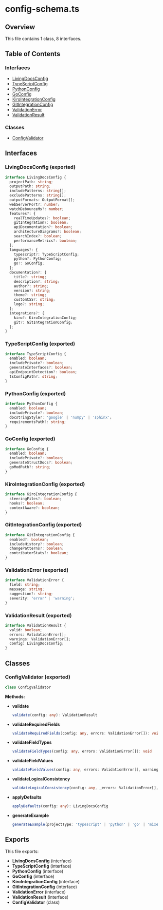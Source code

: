 # config-schema.ts

## Overview

This file contains 1 class, 8 interfaces.

## Table of Contents

### Interfaces
- [LivingDocsConfig](#livingdocsconfig)
- [TypeScriptConfig](#typescriptconfig)
- [PythonConfig](#pythonconfig)
- [GoConfig](#goconfig)
- [KiroIntegrationConfig](#kirointegrationconfig)
- [GitIntegrationConfig](#gitintegrationconfig)
- [ValidationError](#validationerror)
- [ValidationResult](#validationresult)

### Classes
- [ConfigValidator](#configvalidator)

## Interfaces

### LivingDocsConfig (exported)

```typescript
interface LivingDocsConfig {
  projectPath: string;
  outputPath: string;
  includePatterns: string[];
  excludePatterns: string[];
  outputFormats: OutputFormat[];
  webServerPort?: number;
  watchDebounceMs?: number;
  features?: {
    realTimeUpdates?: boolean;
    gitIntegration?: boolean;
    apiDocumentation?: boolean;
    architectureDiagrams?: boolean;
    searchIndex?: boolean;
    performanceMetrics?: boolean;
  };
  languages?: {
    typescript?: TypeScriptConfig;
    python?: PythonConfig;
    go?: GoConfig;
  };
  documentation?: {
    title?: string;
    description?: string;
    author?: string;
    version?: string;
    theme?: string;
    customCSS?: string;
    logo?: string;
  };
  integrations?: {
    kiro?: KiroIntegrationConfig;
    git?: GitIntegrationConfig;
  };
}
```


### TypeScriptConfig (exported)

```typescript
interface TypeScriptConfig {
  enabled: boolean;
  includePrivate?: boolean;
  generateInterfaces?: boolean;
  apiEndpointDetection?: boolean;
  tsConfigPath?: string;
}
```


### PythonConfig (exported)

```typescript
interface PythonConfig {
  enabled: boolean;
  includePrivate?: boolean;
  docstringStyle?: 'google' | 'numpy' | 'sphinx';
  requirementsPath?: string;
}
```


### GoConfig (exported)

```typescript
interface GoConfig {
  enabled: boolean;
  includePrivate?: boolean;
  generateStructDocs?: boolean;
  goModPath?: string;
}
```


### KiroIntegrationConfig (exported)

```typescript
interface KiroIntegrationConfig {
  steeringFiles?: boolean;
  hooks?: boolean;
  contextAware?: boolean;
}
```


### GitIntegrationConfig (exported)

```typescript
interface GitIntegrationConfig {
  enabled?: boolean;
  includeHistory?: boolean;
  changePatterns?: boolean;
  contributorStats?: boolean;
}
```


### ValidationError (exported)

```typescript
interface ValidationError {
  field: string;
  message: string;
  suggestion?: string;
  severity: 'error' | 'warning';
}
```


### ValidationResult (exported)

```typescript
interface ValidationResult {
  valid: boolean;
  errors: ValidationError[];
  warnings: ValidationError[];
  config: LivingDocsConfig;
}
```


## Classes

### ConfigValidator (exported)

```typescript
class ConfigValidator
```

**Methods:**

- **validate**
  ```typescript
  validate(config: any): ValidationResult
  ```

- **validateRequiredFields**
  ```typescript
  validateRequiredFields(config: any, errors: ValidationError[]): void
  ```

- **validateFieldTypes**
  ```typescript
  validateFieldTypes(config: any, errors: ValidationError[]): void
  ```

- **validateFieldValues**
  ```typescript
  validateFieldValues(config: any, errors: ValidationError[], warnings: ValidationError[]): void
  ```

- **validateLogicalConsistency**
  ```typescript
  validateLogicalConsistency(config: any, _errors: ValidationError[], warnings: ValidationError[]): void
  ```

- **applyDefaults**
  ```typescript
  applyDefaults(config: any): LivingDocsConfig
  ```

- **generateExample**
  ```typescript
  generateExample(projectType: 'typescript' | 'python' | 'go' | 'mixed'): LivingDocsConfig
  ```


## Exports

This file exports:

- **LivingDocsConfig** (interface)
- **TypeScriptConfig** (interface)
- **PythonConfig** (interface)
- **GoConfig** (interface)
- **KiroIntegrationConfig** (interface)
- **GitIntegrationConfig** (interface)
- **ValidationError** (interface)
- **ValidationResult** (interface)
- **ConfigValidator** (class)
